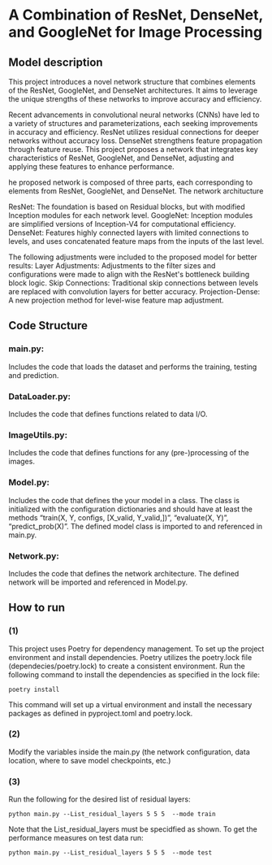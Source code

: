 # A Combination of ResNet, DenseNet, and GoogleNet for Image Processing
## Model description 

This project introduces a novel network structure that combines elements of the ResNet, GoogleNet, and DenseNet architectures. It aims to leverage the unique strengths of these networks to improve accuracy and efficiency.

Recent advancements in convolutional neural networks (CNNs) have led to a variety of structures and parameterizations, each seeking improvements in accuracy and efficiency. ResNet utilizes residual connections for deeper networks without accuracy loss. DenseNet strengthens feature propagation through feature reuse. This project proposes a network that integrates key characteristics of ResNet, GoogleNet, and DenseNet, adjusting and applying these features to enhance performance.

he proposed network is composed of three parts, each corresponding to elements from ResNet, GoogleNet, and DenseNet. The network architucture 

ResNet: The foundation is based on Residual blocks, but with modified Inception modules for each network level.
GoogleNet: Inception modules are simplified versions of Inception-V4 for computational efficiency.
DenseNet: Features highly connected layers with limited connections to levels, and uses concatenated feature maps from the inputs of the last level.

The following adjustments were included to the proposed model for better results:
Layer Adjustments: Adjustments to the filter sizes and configurations were made to align with the ResNet's bottleneck building block logic.
Skip Connections: Traditional skip connections between levels are replaced with convolution layers for better accuracy.
Projection-Dense: A new projection method for level-wise feature map adjustment.


## Code Structure
### main.py:
Includes the code that loads the dataset and performs the training, testing and
prediction.

### DataLoader.py:
Includes the code that defines functions related to data I/O.

### ImageUtils.py:
Includes the code that defines functions for any (pre-)processing of the
images.

### Model.py: 
Includes the code that defines the your model in a class. The class is initialized
with the configuration dictionaries and should have at least the methods “train(X, Y, configs,
[X_valid, Y_valid,])”, “evaluate(X, Y)”, “predict_prob(X)”. The defined model class is
imported to and referenced in main.py.

### Network.py: 
Includes the code that defines the network architecture. The defined network
will be imported and referenced in Model.py.


## How to run
### (1)
This project uses Poetry for dependency management. To set up the project environment and install dependencies. Poetry utilizes the poetry.lock file (dependecies/poetry.lock) to create a consistent environment. Run the following command to install the dependencies as specified in the lock file:

`poetry install`

This command will set up a virtual environment and install the necessary packages as defined in pyproject.toml and poetry.lock.

### (2)
Modify the variables inside the main.py (the network configuration, data location, where to save model checkpoints, etc.) 


### (3)
Run the following for the desired list of residual layers:

`python main.py --List_residual_layers 5 5 5  --mode train`

Note that the List_residual_layers must be specidfied as shown. To get the performance measures on test data run: 

`python main.py --List_residual_layers 5 5 5  --mode test`

